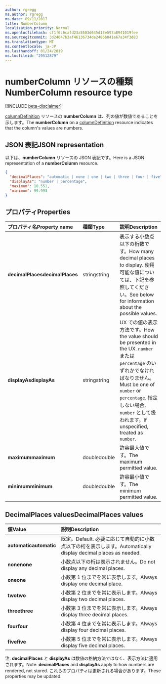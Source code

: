 ```yaml
---
author: rgregg
ms.author: rgregg
ms.date: 09/11/2017
title: NumberColumn
localization_priority: Normal
ms.openlocfilehash: cf1f6c6cafd23a5503d645d13e597a8941019fee
ms.sourcegitcommit: 3d24047b3af46136734de2486b041e67a34f3d83
ms.translationtype: MT
ms.contentlocale: ja-JP
ms.lasthandoff: 01/24/2019
ms.locfileid: "29512879"
---
```

# <a name="numbercolumn-resource-type"></a><span data-ttu-id="d81fe-102">numberColumn リソースの種類</span><span class="sxs-lookup"><span data-stu-id="d81fe-102">NumberColumn resource type</span></span>

[!INCLUDE [beta-disclaimer](../../includes/beta-disclaimer.md)]

<span data-ttu-id="d81fe-103">[columnDefinition](columndefinition.md) リソースの **numberColumn** は、列の値が数値であることを示します。</span><span class="sxs-lookup"><span data-stu-id="d81fe-103">The **numberColumn** on a [columnDefinition](columndefinition.md) resource indicates that the column's values are numbers.</span></span>

## <a name="json-representation"></a><span data-ttu-id="d81fe-104">JSON 表記</span><span class="sxs-lookup"><span data-stu-id="d81fe-104">JSON representation</span></span>

<span data-ttu-id="d81fe-105">以下は、**numberColumn** リソースの JSON 表記です。</span><span class="sxs-lookup"><span data-stu-id="d81fe-105">Here is a JSON representation of a **numberColumn** resource.</span></span>
<!-- { "blockType": "resource", "@odata.type": "microsoft.graph.numberColumn" } -->

```json
{
  "decimalPlaces": "automatic | none | one | two | three | four | five",
  "displayAs": "number | percentage",
  "maximum": 10.551,
  "minimum": 99.993
}
```

## <a name="properties"></a><span data-ttu-id="d81fe-106">プロパティ</span><span class="sxs-lookup"><span data-stu-id="d81fe-106">Properties</span></span>

| <span data-ttu-id="d81fe-107">プロパティ名</span><span class="sxs-lookup"><span data-stu-id="d81fe-107">Property name</span></span>      | <span data-ttu-id="d81fe-108">種類</span><span class="sxs-lookup"><span data-stu-id="d81fe-108">Type</span></span>   | <span data-ttu-id="d81fe-109">説明</span><span class="sxs-lookup"><span data-stu-id="d81fe-109">Description</span></span>
|:-------------------|:-------|:-----------------------------------------------
| <span data-ttu-id="d81fe-110">**decimalPlaces**</span><span class="sxs-lookup"><span data-stu-id="d81fe-110">**decimalPlaces**</span></span>  | <span data-ttu-id="d81fe-111">string</span><span class="sxs-lookup"><span data-stu-id="d81fe-111">string</span></span> | <span data-ttu-id="d81fe-112">表示する小数点以下の桁数です。</span><span class="sxs-lookup"><span data-stu-id="d81fe-112">How many decimal places to display.</span></span> <span data-ttu-id="d81fe-113">使用可能な値については、下記を参照してください。</span><span class="sxs-lookup"><span data-stu-id="d81fe-113">See below for information about the possible values.</span></span>
| <span data-ttu-id="d81fe-114">**displayAs**</span><span class="sxs-lookup"><span data-stu-id="d81fe-114">**displayAs**</span></span>      | <span data-ttu-id="d81fe-115">string</span><span class="sxs-lookup"><span data-stu-id="d81fe-115">string</span></span> | <span data-ttu-id="d81fe-116">UX での値の表示方法です。</span><span class="sxs-lookup"><span data-stu-id="d81fe-116">How the value should be presented in the UX.</span></span> <span data-ttu-id="d81fe-117">`number` または `percentage` のいずれかでなければなりません。</span><span class="sxs-lookup"><span data-stu-id="d81fe-117">Must be one of `number` or `percentage`.</span></span> <span data-ttu-id="d81fe-118">指定しない場合、`number` として扱われます。</span><span class="sxs-lookup"><span data-stu-id="d81fe-118">If unspecified, treated as `number`.</span></span>
| <span data-ttu-id="d81fe-119">**maximum**</span><span class="sxs-lookup"><span data-stu-id="d81fe-119">**maximum**</span></span>        | <span data-ttu-id="d81fe-120">double</span><span class="sxs-lookup"><span data-stu-id="d81fe-120">double</span></span> | <span data-ttu-id="d81fe-121">許容最大値です。</span><span class="sxs-lookup"><span data-stu-id="d81fe-121">The maximum permitted value.</span></span>
| <span data-ttu-id="d81fe-122">**minimum**</span><span class="sxs-lookup"><span data-stu-id="d81fe-122">**minimum**</span></span>        | <span data-ttu-id="d81fe-123">double</span><span class="sxs-lookup"><span data-stu-id="d81fe-123">double</span></span> | <span data-ttu-id="d81fe-124">許容最小値です。</span><span class="sxs-lookup"><span data-stu-id="d81fe-124">The minimum permitted value.</span></span>

## <a name="decimalplaces-values"></a><span data-ttu-id="d81fe-125">DecimalPlaces values</span><span class="sxs-lookup"><span data-stu-id="d81fe-125">DecimalPlaces values</span></span>

| <span data-ttu-id="d81fe-126">値</span><span class="sxs-lookup"><span data-stu-id="d81fe-126">Value</span></span>          | <span data-ttu-id="d81fe-127">説明</span><span class="sxs-lookup"><span data-stu-id="d81fe-127">Description</span></span>
|:---------------|:--------------------------------------------------------------
| <span data-ttu-id="d81fe-128">**automatic**</span><span class="sxs-lookup"><span data-stu-id="d81fe-128">**automatic**</span></span>  | <span data-ttu-id="d81fe-129">既定。</span><span class="sxs-lookup"><span data-stu-id="d81fe-129">Default.</span></span> <span data-ttu-id="d81fe-130">必要に応じて自動的に小数点以下の桁を表示します。</span><span class="sxs-lookup"><span data-stu-id="d81fe-130">Automatically display decimal places as needed.</span></span>
| <span data-ttu-id="d81fe-131">**none**</span><span class="sxs-lookup"><span data-stu-id="d81fe-131">**none**</span></span>       | <span data-ttu-id="d81fe-132">小数点以下の桁は表示されません。</span><span class="sxs-lookup"><span data-stu-id="d81fe-132">Do not display any decimal places.</span></span>
| <span data-ttu-id="d81fe-133">**one**</span><span class="sxs-lookup"><span data-stu-id="d81fe-133">**one**</span></span>        | <span data-ttu-id="d81fe-134">小数第 1 位までを常に表示します。</span><span class="sxs-lookup"><span data-stu-id="d81fe-134">Always display one decimal place.</span></span>
| <span data-ttu-id="d81fe-135">**two**</span><span class="sxs-lookup"><span data-stu-id="d81fe-135">**two**</span></span>        | <span data-ttu-id="d81fe-136">小数第 2 位までを常に表示します。</span><span class="sxs-lookup"><span data-stu-id="d81fe-136">Always display two decimal places.</span></span>
| <span data-ttu-id="d81fe-137">**three**</span><span class="sxs-lookup"><span data-stu-id="d81fe-137">**three**</span></span>      | <span data-ttu-id="d81fe-138">小数第 3 位までを常に表示します。</span><span class="sxs-lookup"><span data-stu-id="d81fe-138">Always display three decimal places.</span></span>
| <span data-ttu-id="d81fe-139">**four**</span><span class="sxs-lookup"><span data-stu-id="d81fe-139">**four**</span></span>       | <span data-ttu-id="d81fe-140">小数第 4 位までを常に表示します。</span><span class="sxs-lookup"><span data-stu-id="d81fe-140">Always display four decimal places.</span></span>
| <span data-ttu-id="d81fe-141">**five**</span><span class="sxs-lookup"><span data-stu-id="d81fe-141">**five**</span></span>       | <span data-ttu-id="d81fe-142">小数第 5 位までを常に表示します。</span><span class="sxs-lookup"><span data-stu-id="d81fe-142">Always display five decimal places.</span></span>

<span data-ttu-id="d81fe-143">注: **decimalPlaces** と **displayAs** は数値の格納方法ではなく、表示方法に適用されます。</span><span class="sxs-lookup"><span data-stu-id="d81fe-143">Note: **decimalPlaces** and **displayAs** apply to how numbers are rendered, not stored.</span></span>
<span data-ttu-id="d81fe-144">これらのプロパティは更新される場合があります。</span><span class="sxs-lookup"><span data-stu-id="d81fe-144">These properties may be updated.</span></span>

<!--
{
  "type": "#page.annotation",
  "description": "",
  "keywords": "",
  "section": "documentation",
  "tocPath": "Resources/NumberColumn",
  "suppressions": [
    "Error: /api-reference/beta/resources/numberColumn.md:\r\n      Exception processing links.\r\n    System.ArgumentException: Link Definition was null. Link text: !INCLUDE [beta-disclaimer](../../includes/beta-disclaimer.md)\r\n      at ApiDoctor.Validation.DocFile.get_LinkDestinations()\r\n      at ApiDoctor.Validation.DocSet.ValidateLinks(Boolean includeWarnings, String[] relativePathForFiles, IssueLogger issues, Boolean requireFilenameCaseMatch, Boolean printOrphanedFiles)"
  ]
}
-->
